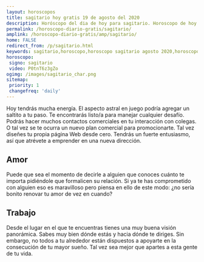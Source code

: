 ```yaml
---
layout: horoscopos
title: sagitario hoy gratis 19 de agosto del 2020 
description: Horóscopo del dia de hoy para sagitario. Horoscopo de hoy 19 de agosto del 2020. Las predicciones de amor, trabajo, vida personal gratis.
permalink: /horoscopo-diario-gratis/sagitario/
amplink: /horoscopo-diario-gratis/amp/sagitario/
home: FALSE
redirect_from: /p/sagitario.html
keywords: sagitario,horoscopo,horoscopo sagitario agosto 2020,horoscopo sagitario hoy,tarot sagitario agosto 2020,horoscopo sagitario,tarot sagitario hoy,horoscopo de hoy,horoscopo diario,tarot del amor,horoscopo de hoy sagitario,horoscopo diario del tarot, Horoscopo de hoy sagitario 19 de agosto del 2020,horóscopo del día, el horoscopo de hoy
horoscopo:
 signo: sagitario
 video: P0tnT6z3gZo
ogimg: /images/sagitario_char.png
sitemap:
 priority: 1
 changefreq: 'daily'
---
```



Hoy tendrás mucha energía. El aspecto astral en juego podría agregar un saltito a tu paso. Te encontrarás listo/a para manejar cualquier desafío. Podrás hacer muchos contactos comerciales en tu interacción con colegas. O tal vez se te ocurra un nuevo plan comercial para promocionarte. Tal vez diseñes tu propia página Web desde cero. Tendrás un fuerte entusiasmo, así que atrévete a emprender en una nueva dirección.

## Amor

Puede que sea el momento de decirle a alguien que conoces cuánto te importa pidiéndole que formalicen su relación. Si ya te has comprometido con alguien eso es maravilloso pero piensa en ello de este modo: ¿no sería bonito renovar tu amor de vez en cuando?

## Trabajo

Desde el lugar en el que te encuentras tienes una muy buena visión panorámica. Sabes muy bien dónde estás y hacia dónde te diriges. Sin embargo, no todos a tu alrededor están dispuestos a apoyarte en la consecución de tu mayor sueño. Tal vez sea mejor que apartes a esta gente de tu vida.
